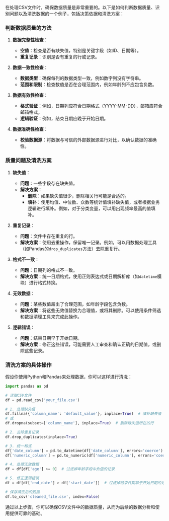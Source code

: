在处理CSV文件时，确保数据质量是非常重要的。以下是如何判断数据质量、识别问题以及清洗数据的一个例子，包括决策依据和清洗方案：

### 判断数据质量的方法

1. **数据完整性检查**：
   - **空值**：检查是否有缺失值，特别是关键字段（如ID、日期等）。
   - **重复记录**：识别是否有重复的行或记录。
   
2. **数据一致性检查**：
   - **数据类型**：确保每列的数据类型一致，例如数字列没有字符串。
   - **范围和限制**：检查数值是否在合理范围内，例如年龄列不应包含负数。
   
3. **数据有效性检查**：
   - **格式验证**：例如，日期列应符合日期格式（YYYY-MM-DD），邮箱应符合邮箱格式。
   - **逻辑验证**：例如，结束日期应晚于开始日期。

4. **数据准确性检查**：
   - **校验数据源**：将数据与可信的外部数据源进行对比，以确认数据的准确性。

### 质量问题及清洗方案

1. **缺失值**：
   - **问题**：一些字段存在缺失值。
   - **解决方案**：
     - **删除**：如果缺失值很少，删除相关行可能是合适的。
     - **填补**：使用均值、中位数、众数等统计值填补缺失值，或者根据业务逻辑进行填补。例如，对于分类变量，可以用出现频率最高的值填补。

2. **重复记录**：
   - **问题**：文件中存在重复的行。
   - **解决方案**：使用去重操作，保留唯一记录。例如，可以用数据处理工具（如Pandas的`drop_duplicates`方法）去除重复行。

3. **格式不一致**：
   - **问题**：日期列的格式不一致。
   - **解决方案**：统一日期格式，使用正则表达式或日期解析库（如`datetime`模块）进行格式转换。

4. **无效数据**：
   - **问题**：某些数值超出了合理范围，如年龄字段包含负数。
   - **解决方案**：将这些无效值替换为合理值，或将其删除。可以使用条件筛选和数据清理工具来完成此操作。

5. **逻辑错误**：
   - **问题**：结束日期早于开始日期。
   - **解决方案**：修正这些错误，可能需要人工审查和确认正确的日期值，或删除这些记录。

### 清洗方案的具体操作

假设你使用Python和Pandas来处理数据，你可以这样进行清洗：

```python
import pandas as pd

# 读取CSV文件
df = pd.read_csv('your_file.csv')

# 1. 处理缺失值
df.fillna({'column_name': 'default_value'}, inplace=True)  # 填补缺失值
# 或
df.dropna(subset=['column_name'], inplace=True)  # 删除缺失值所在的行

# 2. 去除重复记录
df.drop_duplicates(inplace=True)

# 3. 统一格式
df['date_column'] = pd.to_datetime(df['date_column'], errors='coerce')  # 处理日期格式
df['numeric_column'] = pd.to_numeric(df['numeric_column'], errors='coerce')  # 处理数字格式

# 4. 处理无效数据
df = df[df['age'] >= 0]  # 过滤掉年龄字段中负值的记录

# 5. 修正逻辑错误
df = df[df['end_date'] > df['start_date']]  # 过滤掉结束日期早于开始日期的记录

# 保存清洗后的数据
df.to_csv('cleaned_file.csv', index=False)
```

通过以上步骤，你可以确保CSV文件中的数据质量，从而为后续的数据分析和使用提供可靠的基础。